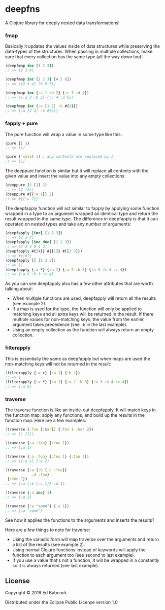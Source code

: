 # deepfns

A Clojure library for deeply nested data transformations!

### fmap

Basically it updates the values inside of data structures while
preserving the data-types of the structures. When passing in multiple
collections, make sure that every collection has the same type (all the
way down too)!

``` clj
(deepfmap inc [1 2 3])
;; => [2 3 4]

(deepfmap inc [1 2 3] [4 5 6])
;; => ([2 3 4] [5 6 7])

(deepfmap inc {:a 1 :b 2} {:c 3 :d 4})
;; => ({:a 2 :b 3} {:c 4 :d 5})

(deepfmap inc {:a [1 2] :b #{3}})
;; => {:a [2 3] :b #{4}}
```

### fapply + pure

The pure function will wrap a value in some type like this:

```clj
(pure [] 1) 
;; => [1]

(pure ['vals] 1) ; any contents are replaced by 1
;; => [1]
```

The deeppure function is similar but it will replace all contents with
the given value and insert the value into any empty collections:

```clj
(deeppure [1 []] 2)
;; => [2 [2]]
(deeppure #{{:a 1}} 2)
;; => #{{:a 2}}
```

The deepfapply function will act similar to fapply by applying some
function wrapped in a type to an argument wrapped an identical type and
return the result wrapped in the same type. The difference in deepfapply
is that it can operated on nested types and take any number of arguments:

```clj
(deepfapply [inc] [1 2 3])
;; => [2 3 4]
(deepfapply [inc dec] [1 2 3])
;; => [2 3 4 0 1 2]
(deepfapply #{[+]} #{[1]} #{[2 3]})
;; => #{[6]}
(deepfapply [] [1 2 3])
;; => []
(deepfapply {:a *} {:a 1} {:a 2 :b 3} {:a 3 :b 4 :c 4})
;; => {:a 6 :b 3 :c 4}
```

As you can see deepfapply also has a few other attributes that are worth
talking about:
- When multiple functions are used, deepfapply will return all the
  results (see example 2).
- If a map is used for the type, the function will only be applied to
  matching keys and all extra keys will be returned in the result. If
  there multiple values for non-matching keys, the value from the
  earlier argument takes precedence (see `:b` in the last example).
- Using an empty collection as the function will always return an empty
  collection.

### filterapply

This is essentially the same as deepfapply but when maps are used the
non-matching keys will not be returned in the result:

```clj
(filterapply {:a +} {:a 1} {:b 2})
;; => 1
(filterapply {:a *} {:a 1} {:a 2 :b 3} {:a 3 :b 4 :c 4})
;; => {:a 6}
```

### traverse

The traverse function is like an inside-out deepfapply. It will match
keys in the function map, apply any functions, and build up the results
in the function map. Here are a few examples:

```clj
(traverse [:foo [:bar]] {:foo 1 :bar 2})
;; => [1 [2]]

(traverse {:a :foo} {:foo 1})
;; => {:a 1}

(traverse {:a :foo} {:foo 1} {:foo 2})
;; => ({:a 1} {:a 2)

(traverse {:a {:b {:c :foo}}
            :d :foo}
 {:foo 1})
;; => {:a {:b {:c 1}} :d 1}

(traverse {:a inc} 1)
;; => {:a 2}

(traverse {:a "some"} {:a 1})
;; => {:a "some"}
```

See how it applies the functions to the arguments and inserts the
results?

Here are a few things to note for traverse:
- Using the variadic form will map traverse over the arguments and
  return a list of the results (see example 2).
- Using normal Clojure functions instead of keywords will apply the
  function to each argument too (see second to last example).
- If you use a value that's not a function, it will be wrapped in a
  constantly so it is always returned (see last example).

## License

Copyright © 2016 Ed Babcock

Distributed under the Eclipse Public License version 1.0
